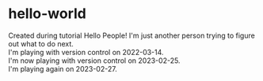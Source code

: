 # hello-world
Created during tutorial
Hello People!
I'm just another person trying to figure out what to do next.
<br>
I'm playing with version control on 2022-03-14.
<br>
I'm now playing with version control on 2023-02-25.
<br>
I'm playing again on 2023-02-27.
